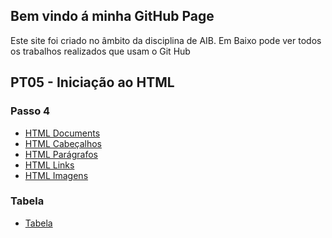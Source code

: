 ## Bem vindo á minha GitHub Page

Este site foi criado no âmbito da disciplina de AIB.
Em Baixo pode ver todos os trabalhos realizados que usam o Git Hub

## PT05 - Iniciação ao HTML
### Passo 4
- [HTML Documents](https://github.com/PiguelitoMiriquito/PT05-Passo-4/blob/99c46eb3332a0104f5bf5fffaa719bba12c027d8/pt05.HTML)
- [HTML Cabeçalhos](https://github.com/PiguelitoMiriquito/PT05-Passo-4/blob/99c46eb3332a0104f5bf5fffaa719bba12c027d8/pt05.HTML)
- [HTML Parágrafos](https://github.com/PiguelitoMiriquito/PT05-Passo-4/blob/99c46eb3332a0104f5bf5fffaa719bba12c027d8/pt05paragrafos.HTML)
- [HTML Links](https://github.com/PiguelitoMiriquito/PT05-Passo-4/blob/99c46eb3332a0104f5bf5fffaa719bba12c027d8/pt05links.HTML)
- [HTML Imagens](https://github.com/PiguelitoMiriquito/PT05-Passo-4/blob/99c46eb3332a0104f5bf5fffaa719bba12c027d8/pt05imagens.HTML)

### Tabela
- [Tabela](https://github.com/PiguelitoMiriquito/PT05-Passo-4/blob/99c46eb3332a0104f5bf5fffaa719bba12c027d8/pt05.HTML)

